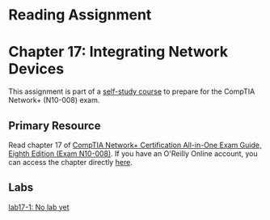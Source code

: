 # Reading Assignment
# Chapter 17: Integrating Network Devices
This assignment is part of a [self-study course](../README.md) to prepare for the CompTIA Network+ (N10-008) exam.
## Primary Resource
Read chapter 17 of [CompTIA Network+ Certification All-in-One Exam Guide, Eighth Edition (Exam N10-008)](https://www.amazon.com/CompTIA-Network-Certification-N10-008-Comptia/dp/1264269056).  If you have an O'Reilly Online account, you can access the chapter directly [here](https://learning.oreilly.com/library/view/foo/xxxxxxxxxxxxx/ch17.xhtml).
## Labs
[lab17-1: No lab yet](lab17-1.md)</br>
